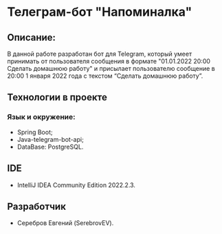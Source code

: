 # Телеграм-бот "Напоминалка"
## Описание:
В данной работе разработан бот для Telegram, который умеет принимать от пользователя сообщения в формате "01.01.2022 20:00
Сделать домашнюю работу" и присылает пользователю сообщение в 20:00 1 января 2022 года с текстом “Сделать домашнюю работу”. 
## Технологии в проекте
### Язык и окружение:
- Spring Boot;
- Java-telegram-bot-api;
- DataBase: PostgreSQL.
## IDE
- IntelliJ IDEA Community Edition 2022.2.3.
## Разработчик
- Серебров Евгений (SerebrovEV).
